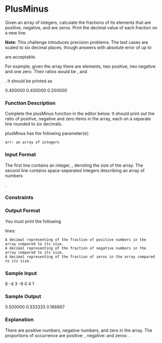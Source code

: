 # PlusMinus

Given an array of integers, calculate the fractions of its elements that are positive, negative, and are zeros. Print the decimal value of each fraction on a new line.

**Note:** This challenge introduces precision problems. The test cases are scaled to six decimal places, though answers with absolute error of up to

are acceptable.

For example, given the array
there are elements, two positive, two negative and one zero. Their ratios would be , and

. It should be printed as

0.400000
0.400000
0.200000

### Function Description

Complete the plusMinus function in the editor below. It should print out the ratio of positive, negative and zero items in the array, each on a separate line rounded to six decimals.

plusMinus has the following parameter(s):

    arr: an array of integers

### Input Format

The first line contains an integer,
, denoting the size of the array.
The second line contains space-separated integers describing an array of numbers

.

### Constraints


### Output Format

You must print the following

lines:

    A decimal representing of the fraction of positive numbers in the array compared to its size.
    A decimal representing of the fraction of negative numbers in the array compared to its size.
    A decimal representing of the fraction of zeros in the array compared to its size.

### Sample Input

6
-4 3 -9 0 4 1         

### Sample Output

0.500000
0.333333
0.166667

### Explanation

There are
positive numbers, negative numbers, and zero in the array.
The proportions of occurrence are positive: , negative: and zeros: . 
